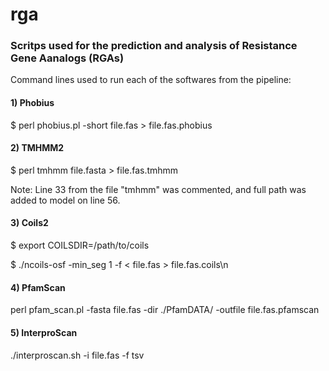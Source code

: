 # rga
### Scritps used for the prediction and analysis of Resistance Gene Aanalogs (RGAs)

Command lines used to run each of the softwares from the pipeline:

#### 1) Phobius

$ perl phobius.pl -short file.fas > file.fas.phobius 

#### 2) TMHMM2

$ perl tmhmm file.fasta > file.fas.tmhmm

Note: Line 33 from the file "tmhmm" was commented, and full path was added to model on line 56.

#### 3) Coils2

$ export COILSDIR=/path/to/coils

$ ./ncoils-osf -min_seg 1 -f < file.fas > file.fas.coils\n

#### 4) PfamScan

perl pfam_scan.pl -fasta file.fas -dir ./PfamDATA/ -outfile file.fas.pfamscan

#### 5) InterproScan

./interproscan.sh -i file.fas -f tsv
